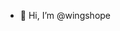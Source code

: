 - 👋 Hi, I’m @wingshope
<!---
wingshope/wingshope is a ✨ special ✨ repository because its `README.md` (this file) appears on your GitHub profile.
You can click the Preview link to take a look at your changes.
--->

